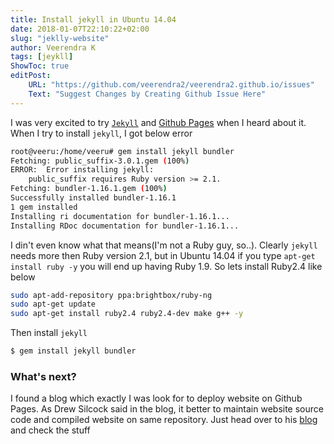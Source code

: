 ```yaml
---
title: Install jekyll in Ubuntu 14.04
date: 2018-01-07T22:10:22+02:00
slug: "jeklly-website"
author: Veerendra K
tags: [jeykll]
ShowToc: true
editPost:
    URL: "https://github.com/veerendra2/veerendra2.github.io/issues"
    Text: "Suggest Changes by Creating Github Issue Here"
---
```


I was very excited to try [`Jekyll`](https://jekyllrb.com/) and [Github Pages](https://pages.github.com/) when I heard about it. When I try to install `jekyll`, I got below error
```bash
root@veeru:/home/veeru# gem install jekyll bundler
Fetching: public_suffix-3.0.1.gem (100%)
ERROR:  Error installing jekyll:
	public_suffix requires Ruby version >= 2.1.
Fetching: bundler-1.16.1.gem (100%)
Successfully installed bundler-1.16.1
1 gem installed
Installing ri documentation for bundler-1.16.1...
Installing RDoc documentation for bundler-1.16.1...
```

I din't even know what that means(I'm not a Ruby guy, so..). Clearly `jekyll` needs more then Ruby version 2.1, but in Ubuntu 14.04 if you type `apt-get install ruby -y` you will end up having Ruby 1.9. So lets install Ruby2.4 like below

```bash
sudo apt-add-repository ppa:brightbox/ruby-ng
sudo apt-get update
sudo apt-get install ruby2.4 ruby2.4-dev make g++ -y
```

Then install `jekyll`

```bash
$ gem install jekyll bundler
```

### What's next?
I found a blog which exactly I was look for to deploy website on Github Pages. As Drew Silcock said in the blog, it better to maintain website source code and compiled website on same repository. Just head over to his [blog](https://drewsilcock.co.uk/custom-jekyll-plugins) and check the stuff